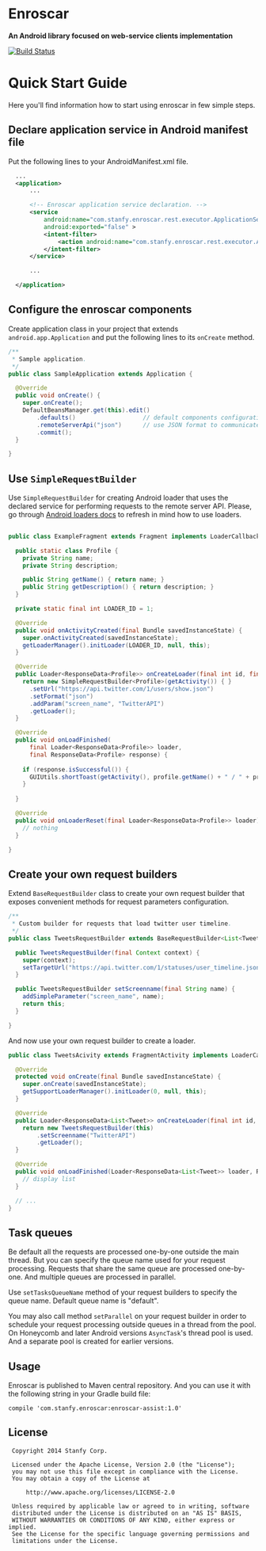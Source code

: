 Enroscar
=======

**An Android library focused on web-service clients implementation**

[![Build Status](https://secure.travis-ci.org/stanfy/enroscar.png?branch=master)](http://travis-ci.org/stanfy/enroscar)

Quick Start Guide
=================
Here you'll find information how to start using enroscar in few simple steps.

Declare application service in Android manifest file
----------------------------------------------------

Put the following lines to your AndroidManifest.xml file.
```xml      
  ...
  <application>
      ...

      <!-- Enroscar application service declaration. -->    
      <service
          android:name="com.stanfy.enroscar.rest.executor.ApplicationService"
          android:exported="false" >
          <intent-filter>
              <action android:name="com.stanfy.enroscar.rest.executor.ApiMethods" />
          </intent-filter>
      </service>

      ...

  </application>
```
Configure the enroscar components
---------------------------------

Create application class in your project that extends `android.app.Application` and put the following lines to its `onCreate` method.
```java
/**
 * Sample application.
 */
public class SampleApplication extends Application {

  @Override
  public void onCreate() {
    super.onCreate();
    DefaultBeansManager.get(this).edit()
        .defaults()                   // default components configuration
        .remoteServerApi("json")      // use JSON format to communicate with remote server
        .commit();
  }

}
```

Use `SimpleRequestBuilder`
--------------------------

Use `SimpleRequestBuilder` for creating Android loader that uses the declared service for performing requests to the remote server API.
Please, go through [Android loaders docs](http://developer.android.com/guide/components/loaders.html) to refresh in mind how to use loaders.

```java
  
public class ExampleFragment extends Fragment implements LoaderCallbacks<ResponseData<Profile>> {

  public static class Profile {
    private String name;
    private String description;

    public String getName() { return name; }
    public String getDescription() { return description; }
  }

  private static final int LOADER_ID = 1;

  @Override
  public void onActivityCreated(final Bundle savedInstanceState) {
    super.onActivityCreated(savedInstanceState);
    getLoaderManager().initLoader(LOADER_ID, null, this);
  }

  @Override
  public Loader<ResponseData<Profile>> onCreateLoader(final int id, final Bundle args) {
    return new SimpleRequestBuilder<Profile>(getActivity()) { }
      .setUrl("https://api.twitter.com/1/users/show.json")
      .setFormat("json")
      .addParam("screen_name", "TwitterAPI")
      .getLoader();
  }

  @Override
  public void onLoadFinished(
      final Loader<ResponseData<Profile>> loader, 
      final ResponseData<Profile> response) {
    
    if (response.isSuccessful()) {
      GUIUtils.shortToast(getActivity(), profile.getName() + " / " + profile.getDescription());
    }
    
  }

  @Override
  public void onLoaderReset(final Loader<ResponseData<Profile>> loader) {
    // nothing
  }

}

```

Create your own request builders
--------------------------------

Extend `BaseRequestBuilder` class to create your own request builder that exposes convenient methods for request parameters configuration.

```java
/**
 * Custom builder for requests that load twitter user timeline.
 */
public class TweetsRequestBuilder extends BaseRequestBuilder<List<Tweet>> {

  public TweetsRequestBuilder(final Context context) {
    super(context);
    setTargetUrl("https://api.twitter.com/1/statuses/user_timeline.json");
  }

  public TweetsRequestBuilder setScreenname(final String name) {
    addSimpleParameter("screen_name", name);
    return this;
  }

}
```

And now use your own request builder to create a loader.

```java
public class TweetsAcivity extends FragmentActivity implements LoaderCallbacks<ResponseData<List<Tweet>> {

  @Override
  protected void onCreate(final Bundle savedInstanceState) {
    super.onCreate(savedInstanceState);
    getSupportLoaderManager().initLoader(0, null, this);
  }

  @Override
  public Loader<ResponseData<List<Tweet>> onCreateLoader(final int id, final Bundle args) {
    return new TweetsRequestBuilder(this)
        .setScreenname("TwitterAPI")
        .getLoader();
  }

  @Override
  public void onLoadFinished(Loader<ResponseData<List<Tweet>> loader, ResponseData<List<Tweet> data) {
    // display list
  }

  // ...
}
```

Task queues
-----------

Be default all the requests are processed one-by-one outside the main thread.
But you can specify the queue name used for your request processing. Requests that share the same queue are processed one-by-one. And multiple queues are processed in parallel.

Use `setTasksQueueName` method of your request builders to specify the queue name.
Default queue name is "default".

You may also call method `setParallel` on your request builder in order to schedule your request processing outside queues in a thread from the pool.
On Honeycomb and later Android versions `AsyncTask`'s thread pool is used. And a separate pool is created for earlier versions.

Usage
-----

Enroscar is published to Maven central repository. And you can use it with the following string in your Gradle build file:

```
compile 'com.stanfy.enroscar:enroscar-assist:1.0'
```


License
-------

     Copyright 2014 Stanfy Corp.

     Licensed under the Apache License, Version 2.0 (the "License");
     you may not use this file except in compliance with the License.
     You may obtain a copy of the License at

         http://www.apache.org/licenses/LICENSE-2.0

     Unless required by applicable law or agreed to in writing, software
     distributed under the License is distributed on an "AS IS" BASIS,
     WITHOUT WARRANTIES OR CONDITIONS OF ANY KIND, either express or implied.
     See the License for the specific language governing permissions and
     limitations under the License.

